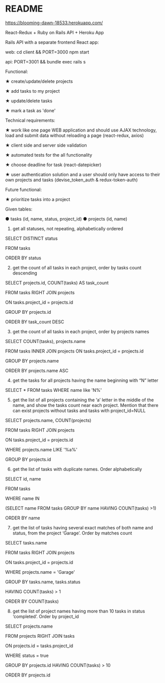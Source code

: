 # README

https://blooming-dawn-18533.herokuapp.com/

React-Redux + Ruby on Rails API + Heroku App

Rails API with a separate frontend React app:

web: cd client && PORT=3000 npm start

api: PORT=3001 && bundle exec rails s


Functional:

★ create/update/delete projects

★ add tasks to my project

★ update/delete tasks

★ mark a task as 'done'

Technical requirements:

★ work like one page WEB application and should use AJAX technology, load and submit data without reloading a page (react-redux, axios)

★ client side and server side validation

★ automated tests for the all functionality

★ choose deadline for task (react-datepicker)

★ user authentication solution and a user should only have access to their own projects and tasks (devise_token_auth & redux-token-auth)

Future functional:

★ prioritize tasks into a project


Given tables: 

● tasks (id, name, status, project_id)
● projects (id, name)


1. get all statuses, not repeating, alphabetically ordered

SELECT DISTINCT status

FROM tasks

ORDER BY status

2. get the count of all tasks in each project, order by tasks count descending

SELECT projects.id, COUNT(tasks) AS task_count

FROM tasks RIGHT JOIN projects

ON tasks.project_id = projects.id

GROUP BY projects.id

ORDER BY task_count DESC

3. get the count of all tasks in each project, order by projects names

SELECT COUNT(tasks), projects.name 

FROM tasks INNER JOIN projects ON tasks.project_id = projects.id 

GROUP BY projects.name 

ORDER BY projects.name ASC


4. get the tasks for all projects having the name beginning with “N” letter

SELECT * FROM tasks WHERE name like 'N%'

5. get the list of all projects containing the ‘a’ letter in the middle of the name, and show the 
tasks count near each project. Mention that there can exist projects without tasks and 
tasks with project_id=NULL

SELECT projects.name, COUNT(projects)

FROM tasks RIGHT JOIN projects

ON tasks.project_id = projects.id

WHERE projects.name LIKE '%a%'

GROUP BY projects.id

6. get the list of tasks with duplicate names. Order alphabetically

SELECT id, name

FROM tasks

WHERE name IN

(SELECT name FROM tasks GROUP BY name HAVING COUNT(tasks) >1)

ORDER BY name

7. get the list of tasks having several exact matches of both name and status, from the 
project ‘Garage’. Order by matches count

SELECT tasks.name

FROM tasks RIGHT JOIN projects

ON tasks.project_id = projects.id

WHERE projects.name = 'Garage' 

GROUP BY tasks.name, tasks.status

HAVING COUNT(tasks) > 1

ORDER BY COUNT(tasks)

8. get the list of project names having more than 10 tasks in status ‘completed’. Order by 
project_id

SELECT projects.name 

FROM projects RIGHT JOIN tasks 

ON projects.id = tasks.project_id 

WHERE status = true 

GROUP BY projects.id HAVING COUNT(tasks) > 10

ORDER BY projects.id
